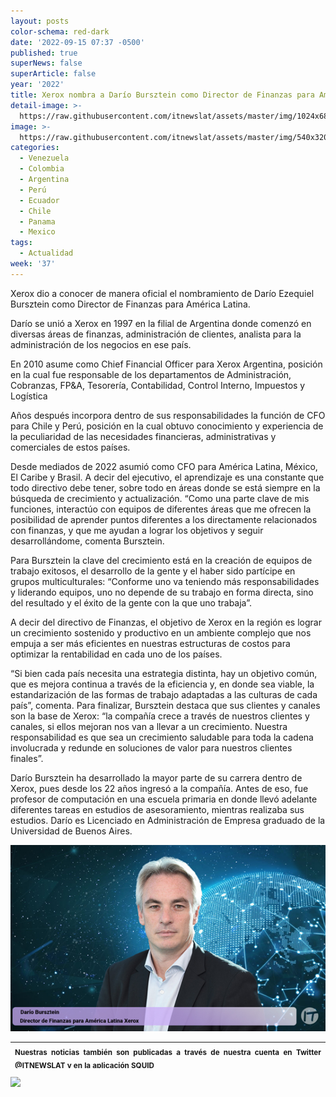 ```yaml
---
layout: posts
color-schema: red-dark
date: '2022-09-15 07:37 -0500'
published: true
superNews: false
superArticle: false
year: '2022'
title: Xerox nombra a Darío Bursztein como Director de Finanzas para América Latina
detail-image: >-
  https://raw.githubusercontent.com/itnewslat/assets/master/img/1024x680/Dario-Bursztein-g.jpg
image: >-
  https://raw.githubusercontent.com/itnewslat/assets/master/img/540x320/Dario-Bursztein-p.jpg
categories:
  - Venezuela
  - Colombia
  - Argentina
  - Perú
  - Ecuador
  - Chile
  - Panama
  - Mexico
tags:
  - Actualidad
week: '37'
---
```

Xerox dio a conocer de manera oficial el nombramiento de Darío Ezequiel Bursztein como Director de Finanzas para América Latina.
 
Darío se unió a Xerox en 1997 en la filial de Argentina donde comenzó en diversas áreas de finanzas, administración de clientes, analista para la administración de los negocios en ese país.
 
En 2010 asume como Chief Financial Officer para Xerox Argentina, posición en la cual fue responsable de los departamentos de Administración, Cobranzas, FP&A, Tesorería, Contabilidad, Control Interno, Impuestos y Logística
 
Años después incorpora dentro de sus responsabilidades la función de CFO para Chile y Perú, posición en la cual obtuvo conocimiento y experiencia de la peculiaridad de las necesidades financieras, administrativas y comerciales de estos países.
 
Desde mediados de 2022 asumió como CFO para América Latina, México, El Caribe y Brasil. A decir del ejecutivo, el aprendizaje es una constante que todo directivo debe tener, sobre todo en áreas donde se está siempre en la búsqueda de crecimiento y actualización. “Como una parte clave de mis funciones, interactúo con equipos de diferentes áreas que me ofrecen la posibilidad de aprender puntos diferentes a los directamente relacionados con finanzas, y que me ayudan a lograr los objetivos y seguir desarrollándome, comenta Bursztein.
 
Para Bursztein la clave del crecimiento está en la creación de equipos de trabajo exitosos, el desarrollo de la gente y el haber sido partícipe en grupos multiculturales: “Conforme uno va teniendo más responsabilidades y liderando equipos, uno no depende de su trabajo en forma directa, sino del resultado y el éxito de la gente con la que uno trabaja”.
 
A decir del directivo de Finanzas, el objetivo de Xerox en la región es lograr un crecimiento sostenido y productivo en un ambiente complejo que nos empuja a ser más eficientes en nuestras estructuras de costos para optimizar la rentabilidad en cada uno de los países.
 
“Si bien cada país necesita una estrategia distinta, hay un objetivo común, que es mejora continua a través de la eficiencia y, en donde sea viable, la estandarización de las formas de trabajo adaptadas a las culturas de cada país”, comenta.
Para finalizar, Bursztein destaca que sus clientes y canales son la base de Xerox: “la compañía crece a través de nuestros clientes y canales, si ellos mejoran nos van a llevar a un crecimiento. Nuestra responsabilidad es que sea un crecimiento saludable para toda la cadena involucrada y redunde en soluciones de valor para nuestros clientes finales”.
 
Darío Bursztein ha desarrollado la mayor parte de su carrera dentro de Xerox, pues desde los 22 años ingresó a la compañía. Antes de eso, fue profesor de computación en una escuela primaria en donde llevó adelante diferentes tareas en estudios de asesoramiento, mientras realizaba sus estudios. Darío es Licenciado en Administración de Empresa graduado de la Universidad de Buenos Aires.

![](https://raw.githubusercontent.com/itnewslat/assets/master/img/540x320/Dario-Bursztein-p.jpg)

<table style="height: 42px;" width="569">
<tbody>
<tr>
<td style="text-align: justify;"><sub><strong>Nuestras noticias también son publicadas a través de nuestra cuenta en Twitter <a href="https://twitter.com/itnewslat?lang=es">@ITNEWSLAT</a> y en la aplicación <a href="https://squidapp.co/en/">SQUID</a></strong></sub></td>
</tr>
</tbody>
</table>

<img src="https://tracker.metricool.com/c3po.jpg?hash=56f88a41e39ab42c063cc51676587a04"/>